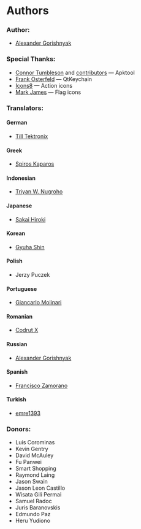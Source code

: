 # Authors

### Author:

- [Alexander Gorishnyak](https://github.com/kefir500)

### Special Thanks:

- [Connor Tumbleson](https://github.com/iBotPeaches) and [contributors](https://github.com/iBotPeaches/Apktool/blob/master/CONTRIBUTORS.md) — Apktool
- [Frank Osterfeld](https://github.com/frankosterfeld) — QtKeychain
- [Icons8](https://icons8.com) — Action icons
- [Mark James](http://www.famfamfam.com) — Flag icons

### Translators:

#### German
- [Till Tektronix](https://www.transifex.com/user/profile/Tektronix/)

#### Greek
- [Spiros Kaparos](https://www.transifex.com/user/profile/spkprs/)

#### Indonesian
- [Triyan W. Nugroho](https://www.transifex.com/user/profile/TriyanWahyuNugroho/)

#### Japanese
- [Sakai Hiroki](https://www.transifex.com/user/profile/m07jp/)

#### Korean
- [Gyuha Shin](https://www.transifex.com/user/profile/gyuha/)

#### Polish
- Jerzy Puczek

#### Portuguese
- [Giancarlo Molinari](https://www.transifex.com/user/profile/pombimsjb/)

#### Romanian
- [Codrut X](https://www.transifex.com/user/profile/codrut2020/)

#### Russian
- [Alexander Gorishnyak](https://www.transifex.com/user/profile/kefir500/)

#### Spanish
- [Francisco Zamorano](https://www.transifex.com/user/profile/Paco_Zamo/)

#### Turkish
- [emre1393](https://www.transifex.com/user/profile/emre1393/)

### Donors:

- Luis Corominas
- Kevin Gentry
- David McAuley
- Fu Panwei
- Smart Shopping
- Raymond Laing
- Jason Swain
- Jason Leon Castillo
- Wisata Gili Permai
- Samuel Radoc
- Juris Baranovskis
- Edmundo Paz
- Heru Yudiono

